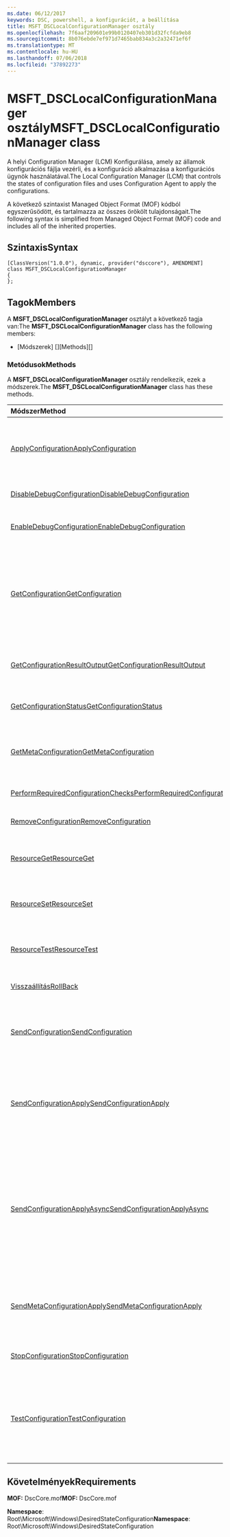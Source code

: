 ```yaml
---
ms.date: 06/12/2017
keywords: DSC, powershell, a konfigurációt, a beállítása
title: MSFT_DSCLocalConfigurationManager osztály
ms.openlocfilehash: 7f6aaf209601e99b0120407eb301d32fcfda9eb8
ms.sourcegitcommit: 8b076ebde7ef971d7465bab834a3c2a32471ef6f
ms.translationtype: MT
ms.contentlocale: hu-HU
ms.lasthandoff: 07/06/2018
ms.locfileid: "37892273"
---
```

# <a name="msftdsclocalconfigurationmanager-class"></a><span data-ttu-id="d8ee7-103">MSFT_DSCLocalConfigurationManager osztály</span><span class="sxs-lookup"><span data-stu-id="d8ee7-103">MSFT_DSCLocalConfigurationManager class</span></span>

<span data-ttu-id="d8ee7-104">A helyi Configuration Manager (LCM) Konfigurálása, amely az államok konfigurációs fájlja vezérli, és a konfiguráció alkalmazása a konfigurációs ügynök használatával.</span><span class="sxs-lookup"><span data-stu-id="d8ee7-104">The Local Configuration Manager (LCM) that controls the states of configuration files and uses Configuration Agent to apply the configurations.</span></span>

<span data-ttu-id="d8ee7-105">A következő szintaxist Managed Object Format (MOF) kódból egyszerűsödött, és tartalmazza az összes örökölt tulajdonságait.</span><span class="sxs-lookup"><span data-stu-id="d8ee7-105">The following syntax is simplified from Managed Object Format (MOF) code and includes all of the inherited properties.</span></span>

## <a name="syntax"></a><span data-ttu-id="d8ee7-106">Szintaxis</span><span class="sxs-lookup"><span data-stu-id="d8ee7-106">Syntax</span></span>

```
[ClassVersion("1.0.0"), dynamic, provider("dsccore"), AMENDMENT]
class MSFT_DSCLocalConfigurationManager
{
};
```

## <a name="members"></a><span data-ttu-id="d8ee7-107">Tagok</span><span class="sxs-lookup"><span data-stu-id="d8ee7-107">Members</span></span>

<span data-ttu-id="d8ee7-108">A **MSFT_DSCLocalConfigurationManager** osztályt a következő tagja van:</span><span class="sxs-lookup"><span data-stu-id="d8ee7-108">The **MSFT_DSCLocalConfigurationManager** class has the following members:</span></span>

- <span data-ttu-id="d8ee7-109">[Módszerek] []</span><span class="sxs-lookup"><span data-stu-id="d8ee7-109">[Methods][]</span></span>

### <a name="methods"></a><span data-ttu-id="d8ee7-110">Metódusok</span><span class="sxs-lookup"><span data-stu-id="d8ee7-110">Methods</span></span>

<span data-ttu-id="d8ee7-111">A **MSFT_DSCLocalConfigurationManager** osztály rendelkezik, ezek a módszerek.</span><span class="sxs-lookup"><span data-stu-id="d8ee7-111">The **MSFT_DSCLocalConfigurationManager** class has these methods.</span></span>

|<span data-ttu-id="d8ee7-112">Módszer</span><span class="sxs-lookup"><span data-stu-id="d8ee7-112">Method</span></span> |<span data-ttu-id="d8ee7-113">Leírás</span><span class="sxs-lookup"><span data-stu-id="d8ee7-113">Description</span></span> |
|:--- |:---|
| [<span data-ttu-id="d8ee7-114">ApplyConfiguration</span><span class="sxs-lookup"><span data-stu-id="d8ee7-114">ApplyConfiguration</span></span>](msft-dsclocalconfigurationmanager-applyconfiguration.md)| <span data-ttu-id="d8ee7-115">A konfigurációs ügynök használja a alkalmazni a konfigurációt, amely függőben van.</span><span class="sxs-lookup"><span data-stu-id="d8ee7-115">Uses the Configuration Agent to apply the configuration that is pending.</span></span>|
| [<span data-ttu-id="d8ee7-116">DisableDebugConfiguration</span><span class="sxs-lookup"><span data-stu-id="d8ee7-116">DisableDebugConfiguration</span></span>](msft-dsclocalconfigurationmanager-disabledebugconfiguration.md)| <span data-ttu-id="d8ee7-117">Letiltja a DSC-erőforrás hibakeresés.</span><span class="sxs-lookup"><span data-stu-id="d8ee7-117">Disables DSC resource debugging.</span></span>|
| [<span data-ttu-id="d8ee7-118">EnableDebugConfiguration</span><span class="sxs-lookup"><span data-stu-id="d8ee7-118">EnableDebugConfiguration</span></span>](msft-dsclocalconfigurationmanager-enabledebugconfiguration.md)| <span data-ttu-id="d8ee7-119">Lehetővé teszi a DSC-erőforrás hibakeresés.</span><span class="sxs-lookup"><span data-stu-id="d8ee7-119">Enables DSC resource debugging.</span></span>|
| [<span data-ttu-id="d8ee7-120">GetConfiguration</span><span class="sxs-lookup"><span data-stu-id="d8ee7-120">GetConfiguration</span></span>](msft-dsclocalconfigurationmanager-getconfiguration.md)| <span data-ttu-id="d8ee7-121">A konfigurációs dokumentum küldése a felügyelt csomóponthoz, és használja a **első** metódus a alkalmazni a konfigurációt a konfigurációs ügynök.</span><span class="sxs-lookup"><span data-stu-id="d8ee7-121">Sends the configuration document to the managed node and uses the **Get** method of the Configuration Agent to apply the configuration.</span></span>|
| [<span data-ttu-id="d8ee7-122">GetConfigurationResultOutput</span><span class="sxs-lookup"><span data-stu-id="d8ee7-122">GetConfigurationResultOutput</span></span>](msft-dsclocalconfigurationmanager-getconfigurationresultoutput.md)| <span data-ttu-id="d8ee7-123">Lekéri egy adott feladat vonatkozó konfigurációs ügynök kimenetét.</span><span class="sxs-lookup"><span data-stu-id="d8ee7-123">Gets the Configuration Agent output relating to a specific job.</span></span>|
| [<span data-ttu-id="d8ee7-124">GetConfigurationStatus</span><span class="sxs-lookup"><span data-stu-id="d8ee7-124">GetConfigurationStatus</span></span>](msft-dsclocalconfigurationmanager-getconfigurationstatus.md)| <span data-ttu-id="d8ee7-125">A konfigurációs ügyfélállapot előzményeinek lekérése.</span><span class="sxs-lookup"><span data-stu-id="d8ee7-125">Get the configuration status history.</span></span>|
| [<span data-ttu-id="d8ee7-126">GetMetaConfiguration</span><span class="sxs-lookup"><span data-stu-id="d8ee7-126">GetMetaConfiguration</span></span>](msft-dsclocalconfigurationmanager-getmetaconfiguration.md)| <span data-ttu-id="d8ee7-127">Szabályozhatja a konfigurációs ügynök LCM beállítások beolvasása.</span><span class="sxs-lookup"><span data-stu-id="d8ee7-127">Gets the LCM settings that are used to control Configuration Agent.</span></span>|
| [<span data-ttu-id="d8ee7-128">PerformRequiredConfigurationChecks</span><span class="sxs-lookup"><span data-stu-id="d8ee7-128">PerformRequiredConfigurationChecks</span></span>](msft-dsclocalconfigurationmanager-performrequiredconfigurationchecks.md)| <span data-ttu-id="d8ee7-129">A konzisztencia-ellenőrzés indítása.</span><span class="sxs-lookup"><span data-stu-id="d8ee7-129">Starts the consistency check.</span></span>|
| [<span data-ttu-id="d8ee7-130">RemoveConfiguration</span><span class="sxs-lookup"><span data-stu-id="d8ee7-130">RemoveConfiguration</span></span>](msft-dsclocalconfigurationmanager-removeconfiguration.md)| <span data-ttu-id="d8ee7-131">Eltávolítja a konfigurációs fájlokat.</span><span class="sxs-lookup"><span data-stu-id="d8ee7-131">Removes the configuration files.</span></span>|
| [<span data-ttu-id="d8ee7-132">ResourceGet</span><span class="sxs-lookup"><span data-stu-id="d8ee7-132">ResourceGet</span></span>](msft-dsclocalconfigurationmanager-resourceget.md)| <span data-ttu-id="d8ee7-133">Közvetlenül meghívja a **első** metódus a DSC-erőforrás.</span><span class="sxs-lookup"><span data-stu-id="d8ee7-133">Directly calls the **Get** method of a DSC resource.</span></span>|
| [<span data-ttu-id="d8ee7-134">ResourceSet</span><span class="sxs-lookup"><span data-stu-id="d8ee7-134">ResourceSet</span></span>](msft-dsclocalconfigurationmanager-resourceset.md)| <span data-ttu-id="d8ee7-135">Közvetlenül meghívja a **beállítása** metódus a DSC-erőforrás.</span><span class="sxs-lookup"><span data-stu-id="d8ee7-135">Directly calls the **Set** method of a DSC resource.</span></span>|
| [<span data-ttu-id="d8ee7-136">ResourceTest</span><span class="sxs-lookup"><span data-stu-id="d8ee7-136">ResourceTest</span></span>](msft-dsclocalconfigurationmanager-resourcetest.md)| <span data-ttu-id="d8ee7-137">Közvetlenül meghívja a **teszt** metódus a DSC-erőforrás.</span><span class="sxs-lookup"><span data-stu-id="d8ee7-137">Directly calls the **Test** method of a DSC resource.</span></span>|
| [<span data-ttu-id="d8ee7-138">Visszaállítás</span><span class="sxs-lookup"><span data-stu-id="d8ee7-138">RollBack</span></span>](msft-dsclocalconfigurationmanager-rollback.md)| <span data-ttu-id="d8ee7-139">Vissza az előző konfigurációs tekercsben.</span><span class="sxs-lookup"><span data-stu-id="d8ee7-139">Rolls back to a previous configuration.</span></span>|
| [<span data-ttu-id="d8ee7-140">SendConfiguration</span><span class="sxs-lookup"><span data-stu-id="d8ee7-140">SendConfiguration</span></span>](msft-dsclocalconfigurationmanager-sendconfiguration.md)| <span data-ttu-id="d8ee7-141">A konfigurációs dokumentum a felügyelt csomópont küld, és menti azt egy függőben lévő módosítást.</span><span class="sxs-lookup"><span data-stu-id="d8ee7-141">Sends the configuration document to the managed node and saves it as a pending change.</span></span>|
| [<span data-ttu-id="d8ee7-142">SendConfigurationApply</span><span class="sxs-lookup"><span data-stu-id="d8ee7-142">SendConfigurationApply</span></span>](msft-dsclocalconfigurationmanager-sendconfigurationapply.md)| <span data-ttu-id="d8ee7-143">A konfigurációs dokumentum a felügyelt csomópont küld, és a konfigurációs ügynök használja a alkalmazni a konfigurációt.</span><span class="sxs-lookup"><span data-stu-id="d8ee7-143">Sends the configuration document to the managed node and uses the Configuration Agent to apply the configuration.</span></span>|
| [<span data-ttu-id="d8ee7-144">SendConfigurationApplyAsync</span><span class="sxs-lookup"><span data-stu-id="d8ee7-144">SendConfigurationApplyAsync</span></span>](msft-dsclocalconfigurationmanager-sendconfigurationapplyasync.md)| <span data-ttu-id="d8ee7-145">A konfigurációs dokumentum küldése a felügyelt csomóponthoz, és indítsa el a alkalmazni a konfigurációt a konfigurációs ügynök használatával.</span><span class="sxs-lookup"><span data-stu-id="d8ee7-145">Send the configuration document to the managed node and start using the Configuration Agent to apply the configuration.</span></span> <span data-ttu-id="d8ee7-146">GetConfigurationResultOutput használatával lekérheti az eredmény kimeneti.</span><span class="sxs-lookup"><span data-stu-id="d8ee7-146">Use GetConfigurationResultOutput to retrieve result output.</span></span>|
| [<span data-ttu-id="d8ee7-147">SendMetaConfigurationApply</span><span class="sxs-lookup"><span data-stu-id="d8ee7-147">SendMetaConfigurationApply</span></span>](msft-dsclocalconfigurationmanager-sendmetaconfigurationapply.md)| <span data-ttu-id="d8ee7-148">Az LCM beállítások, amelyek segítségével szabályozhatja a konfigurációs ügynök beállítása.</span><span class="sxs-lookup"><span data-stu-id="d8ee7-148">Sets the LCM settings that are used to control the Configuration Agent.</span></span>|
| [<span data-ttu-id="d8ee7-149">StopConfiguration</span><span class="sxs-lookup"><span data-stu-id="d8ee7-149">StopConfiguration</span></span>](msft-dsclocalconfigurationmanager-stopconfiguration.md)| <span data-ttu-id="d8ee7-150">Leállítja a konfigurációt, hogy folyamatban van.</span><span class="sxs-lookup"><span data-stu-id="d8ee7-150">Stops the configuration that is in progress.</span></span>|
| [<span data-ttu-id="d8ee7-151">TestConfiguration</span><span class="sxs-lookup"><span data-stu-id="d8ee7-151">TestConfiguration</span></span>](msft-dsclocalconfigurationmanager-testconfiguration.md)| <span data-ttu-id="d8ee7-152">A konfigurációs dokumentum a felügyelt csomópont küld, és ellenőrzi az aktuális konfiguráció ellen a dokumentumot.</span><span class="sxs-lookup"><span data-stu-id="d8ee7-152">Sends the configuration document to the managed node and verifies the current configuration against the document.</span></span>|

## <a name="requirements"></a><span data-ttu-id="d8ee7-153">Követelmények</span><span class="sxs-lookup"><span data-stu-id="d8ee7-153">Requirements</span></span>

<span data-ttu-id="d8ee7-154">**MOF:** DscCore.mof</span><span class="sxs-lookup"><span data-stu-id="d8ee7-154">**MOF:** DscCore.mof</span></span>

<span data-ttu-id="d8ee7-155">**Namespace**: Root\Microsoft\Windows\DesiredStateConfiguration</span><span class="sxs-lookup"><span data-stu-id="d8ee7-155">**Namespace**: Root\Microsoft\Windows\DesiredStateConfiguration</span></span>